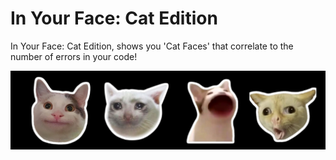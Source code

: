 # In Your Face: Cat Edition
In Your Face: Cat Edition, shows you 'Cat Faces' that correlate to the number of errors in your code!

![Banner](https://github.com/mustan-ali/InYourFace-Cat-Edition/blob/main/assets/banner.png)
